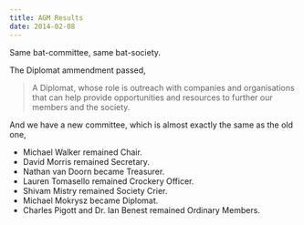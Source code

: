 ```yaml
---
title: AGM Results
date: 2014-02-08
---
```


Same bat-committee, same bat-society.

The Diplomat ammendment passed,

> A Diplomat, whose role is outreach with companies and organisations
> that can help provide opportunities and resources to further our
> members and the society.

And we have a new committee, which is almost exactly the same as the old one,

 - Michael Walker remained Chair.
 - David Morris remained Secretary.
 - Nathan van Doorn became Treasurer.
 - Lauren Tomasello remained Crockery Officer.
 - Shivam Mistry remained Society Crier.
 - Michael Mokrysz became Diplomat.
 - Charles Pigott and Dr. Ian Benest remained Ordinary Members.

